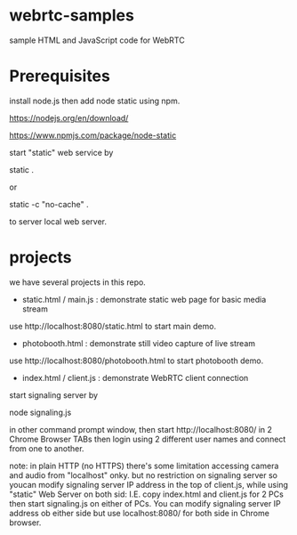 # webrtc-samples
sample HTML and JavaScript code for WebRTC

# Prerequisites

install node.js then add node static using npm.

https://nodejs.org/en/download/

https://www.npmjs.com/package/node-static

start "static" web service by 

static .

or

static -c "no-cache" .

to server local web server.

# projects

we have several projects in this repo.

- static.html / main.js : demonstrate static web page for basic media stream

use http://localhost:8080/static.html to start main demo.

- photobooth.html : demonstrate still video capture of live stream

use http://localhost:8080/photobooth.html to start photobooth demo.

- index.html / client.js : demonstrate WebRTC client connection

start signaling server by

node signaling.js

in other command prompt window, then start http://localhost:8080/ in 2 Chrome Browser TABs then login using 2 different user names and connect from one to another.

note: in plain HTTP (no HTTPS) there's some limitation accessing camera and audio from "localhost" onky. but no restriction on signaling server so youcan modify signaling server IP address in the top of client.js, while using "static" Web Server on both sid: I.E. copy index.html and client.js for 2 PCs then start signaling.js on either of PCs. You can modify signaling server IP address ob either side but use localhost:8080/ for both side in Chrome browser.


